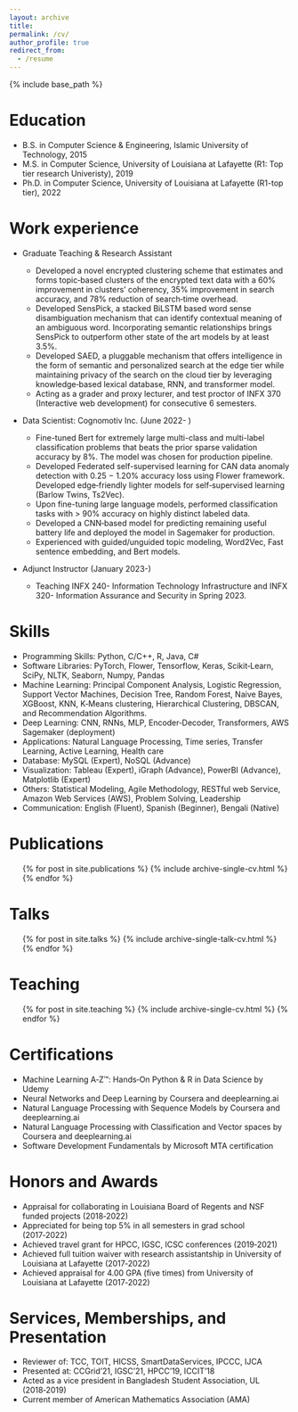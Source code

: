 ```yaml
---
layout: archive
title: 
permalink: /cv/
author_profile: true
redirect_from:
  - /resume
---
```


{% include base_path %}

Education
======
* B.S. in Computer Science & Engineering, Islamic University of Technology, 2015
* M.S. in Computer Science, University of Louisiana at Lafayette (R1: Top tier research Univeristy), 2019
* Ph.D. in Computer Science, University of Louisiana at Lafayette (R1-top tier), 2022

Work experience
======
* Graduate Teaching & Research Assistant
	* Developed a novel encrypted clustering scheme that estimates and forms topic‑based clusters of the encrypted text data with a 60% improvement in clusters’ coherency, 35% improvement in search accuracy, and 78% reduction of search‑time overhead.
	* Developed SensPick, a stacked BiLSTM based word sense disambiguation mechanism that can identify contextual meaning of an ambiguous word. Incorporating semantic relationships brings SensPick to outperform other state of the art models by at least 3.5%.
	* Developed SAED, a pluggable mechanism that offers intelligence in the form of semantic and personalized search at the edge tier while maintaining privacy of the search on the cloud tier by leveraging knowledge‑based lexical database, RNN, and transformer model.
	* Acting as a grader and proxy lecturer, and test proctor of INFX 370 (Interactive web development) for consecutive 6 semesters.

* Data Scientist: Cognomotiv Inc. (June 2022- )
	* Fine-tuned Bert for extremely large multi-class and multi-label classification problems that beats the prior sparse validation accuracy by 8%. The model was chosen for production pipeline.
	* Developed Federated self-supervised learning for CAN data anomaly detection with 0.25 − 1.20% accuracy loss using Flower framework. Developed edge‑friendly lighter models for self‑supervised learning (Barlow Twins, Ts2Vec).
	* Upon fine-tuning large language models, performed classification tasks with > 90% accuracy on highly distinct labeled data.
	* Developed a CNN‑based model for predicting remaining useful battery life and deployed the model in Sagemaker for production.
	* Experienced with guided/unguided topic modeling, Word2Vec, Fast sentence embedding, and Bert models.  

* Adjunct Instructor (January 2023-)
	* Teaching INFX 240- Information Technology Infrastructure and INFX 320- Information Assurance and Security in Spring 2023.

Skills
======
* Programming Skills: Python, C/C++, R, Java, C#
* Software Libraries: PyTorch, Flower, Tensorflow, Keras, Scikit‑Learn, SciPy, NLTK, Seaborn, Numpy, Pandas
* Machine Learning: Principal Component Analysis, Logistic Regression, Support Vector Machines, Decision Tree, Random Forest, Naive Bayes, XGBoost, KNN, K‑Means clustering, Hierarchical Clustering, DBSCAN, and Recommendation Algorithms.
* Deep Learning: CNN, RNNs, MLP, Encoder‑Decoder, Transformers, AWS Sagemaker (deployment)
* Applications: Natural Language Processing, Time series, Transfer Learning, Active Learning, Health care
* Database: MySQL (Expert), NoSQL (Advance)
* Visualization: Tableau (Expert), iGraph (Advance), PowerBI (Advance), Matplotlib (Expert)
* Others: Statistical Modeling, Agile Methodology, RESTful web Service, Amazon Web Services (AWS), Problem Solving, Leadership
* Communication: English (Fluent), Spanish (Beginner), Bengali (Native)

Publications
======
  <ul>{% for post in site.publications %}
    {% include archive-single-cv.html %}
  {% endfor %}</ul>
  
Talks
======
  <ul>{% for post in site.talks %}
    {% include archive-single-talk-cv.html %}
  {% endfor %}</ul>
  
Teaching
======
  <ul>{% for post in site.teaching %}
    {% include archive-single-cv.html %}
  {% endfor %}</ul>

Certifications
======
* Machine Learning A‑Z™: Hands‑On Python & R in Data Science by Udemy
* Neural Networks and Deep Learning by Coursera and deeplearning.ai
* Natural Language Processing with Sequence Models by Coursera and deeplearning.ai
* Natural Language Processing with Classification and Vector spaces by Coursera and deeplearning.ai
* Software Development Fundamentals by Microsoft MTA certification


Honors and Awards
======
* Appraisal for collaborating in Louisiana Board of Regents and NSF funded projects (2018‑2022)
* Appreciated for being top 5% in all semesters in grad school (2017‑2022)
* Achieved travel grant for HPCC, IGSC, ICSC conferences (2019‑2021)
* Achieved full tuition waiver with research assistantship in University of Louisiana at Lafayette (2017‑2022)
* Achieved appraisal for 4.00 GPA (five times) from University of Louisiana at Lafayette (2017‑2022)
  
Services, Memberships, and Presentation
======
* Reviewer of: TCC, TOIT, HICSS, SmartDataServices, IPCCC, IJCA
* Presented at: CCGrid’21, IGSC’21, HPCC’19, ICCIT’18
* Acted as a vice president in Bangladesh Student Association, UL (2018‑2019)
* Current member of American Mathematics Association (AMA)

